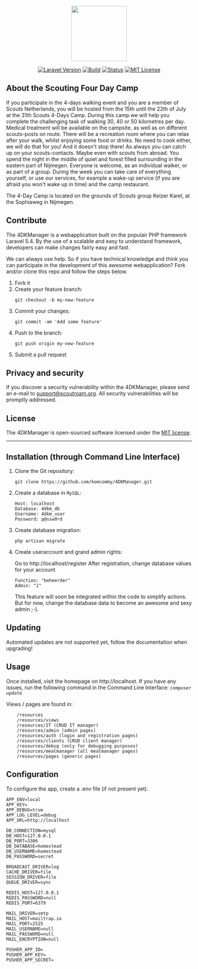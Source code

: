 <p align="center"><img src="https://securehub.eu/4dk-nl/images/SN_4DK_tweeluik.png" height="150px"></p>

<p align="center">
<a href="https://laravel.com"><img src="https://img.shields.io/badge/laravel_version-5.4-blue.svg" alt="Laravel Version"></a>
<a href="#"><img src="https://img.shields.io/badge/build-0.1-blue.svg" alt="Build"></a>
<a href="#"><img src="https://img.shields.io/badge/status-development-yellow.svg" alt="Status"></a>
<a href="https://opensource.org/licenses/MIT"><img src="https://img.shields.io/github/license/mashape/apistatus.svg" alt="MIT License"></a>
</p>

## About the Scouting Four Day Camp

If you participate in the 4-days walking event and you are a member of Scouts Netherlands, you will be hosted from the 15th until the 22th of July at the 31th Scouts 4-Days Camp. During this camp we will help you complete the challenging task of walking 30, 40 or 50 kilometres per day. Medical treatment will be available on the campsite, as well as on different scouts-posts on route. There will be a recreation room where you can relax after your walk, whilst enjoying some food or drinks.
No need to cook either, we will do that for you! And it doesn't stop there!
As always you can catch up on your scouts-contacts. Maybe even with scouts from abroad. You spend the night in the middle of quiet and forest filled surrounding in the eastern part of Nijmegen. Everyone is welcome, as an individual walker, or as part of a group.
During the week you can take care of everything yourself, or use our services, for example a wake-up service (if you are afraid you won't wake up in time) and the camp restaurant.

The 4-Day Camp is located on the grounds of Scouts group Keizer Karel, at the Sophiaweg in Nijmegen.

## Contribute

The 4DKManager is a webapplication built on the populair PHP framework Laravel 5.4. 
By the use of a scalable and easy to understand framework, developers can make changes fairly easy and fast.

We can always use help. So if you have technical knowledge and think you can participate in the development of this awesome
webapplication? Fork and/or clone this repo and follow the steps below.

1. Fork it
2. Create your feature branch: 
    ```
    git checkout -b my-new-feature
    ```
3. Commit your changes: 
    ```
    git commit -am 'Add some feature'
    ```
4. Push to the branch: 
    ```
    git push origin my-new-feature
    ```
5. Submit a pull request

## Privacy and security

If you discover a security vulnerability within the 4DKManager, please send an e-mail to support@scoutroam.org. All security vulnerabilities will be promptly addressed.

## License

The 4DKManager is open-sourced software licensed under the <a href="https://opensource.org/licenses/MIT">MIT license</a>.



-----------

## Installation (through Command Line Interface)

1. Clone the Git repository:

    ```
    git clone https://github.com/komcommy/4DKManager.git
    ```

2. Create a database in `MySQL`:

    ```
    Host: localhost
    Database: 4dkm_db
    Username: 4dkm_user
    Password: p@ssw0rd
    ```

3. Create database migration:

    ```
    php artisan migrate
    ```
    
4. Create useraccount and grand admin rights:

    Go to http://localhost/register
    After registration, change database values for your account
    ```
    Function: "beheerder"
    Admin: "1"
    ```
    This feature will soon be integrated within the code to simplify actions. But for now, change the database data to become an awesome and sexy admin ;-).

## Updating

Automated updates are not supported yet, follow the documentation when upgrading!

## Usage

Once installed, visit the homepage on http://localhost.
If you have any issues, run the following command in the Command Line Interface:
    ```
    composer update
    ```

Views / pages are found in:
```    
    /resources
    /resources/views
    /resources/IT (CRUD IT manager)
    /resources/admin (admin pages)
    /resources/auth (login and registration pages)
    /resources/clients (CRUD client manager)
    /resources/debug (only for debugging purposes)
    /resources/mealmanager (all mealmanager pages)
    /resources/pages (generic pages)
```

## Configuration

To configure the app, create a .env file (if not present yet).

```
APP_ENV=local
APP_KEY=
APP_DEBUG=true
APP_LOG_LEVEL=debug
APP_URL=http://localhost

DB_CONNECTION=mysql
DB_HOST=127.0.0.1
DB_PORT=3306
DB_DATABASE=homestead
DB_USERNAME=homestead
DB_PASSWORD=secret

BROADCAST_DRIVER=log
CACHE_DRIVER=file
SESSION_DRIVER=file
QUEUE_DRIVER=sync

REDIS_HOST=127.0.0.1
REDIS_PASSWORD=null
REDIS_PORT=6379

MAIL_DRIVER=smtp
MAIL_HOST=mailtrap.io
MAIL_PORT=2525
MAIL_USERNAME=null
MAIL_PASSWORD=null
MAIL_ENCRYPTION=null

PUSHER_APP_ID=
PUSHER_APP_KEY=
PUSHER_APP_SECRET=
```
